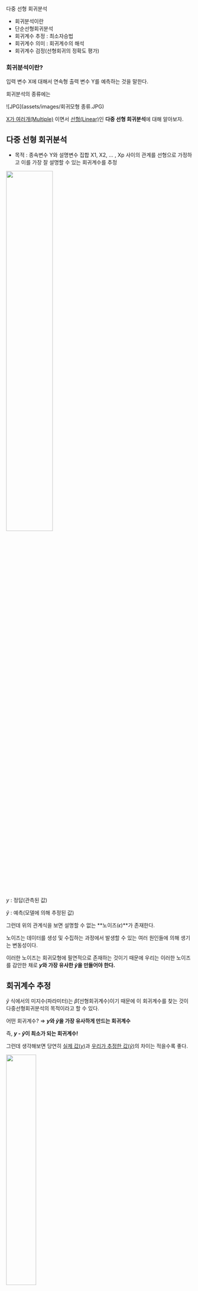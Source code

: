 다중 선형 회귀분석
- 회귀분석이란
- 단순선형회귀분석
- 회귀계수 추정 : 최소자승법
- 회귀계수 의미 : 회귀계수의 해석
- 회귀계수 검정(선형회귀의 정확도 평가)

### 회귀분석이란?

입력 변수 X에 대해서 연속형 출력 변수 Y를 예측하는 것을 말한다.

회귀분석의 종류에는 

![JPG](assets/images/회귀모형 종류.JPG)

<u>X가 여러개(Multiple)</u> 이면서 <u>선형(Linear)</u>인 **다중 선형 회귀분석**에 대해 알아보자.

## 다중 선형 회귀분석

- 목적 : 종속변수 Y와 설명변수 집합 X1, X2, ... , Xp 사이의 관계를 선형으로 가정하고 이를 가장 잘 설명할 수 있는 회귀계수를 추정

<img src = "./image/다중선형회귀/회귀모형 식.JPG" width="50%">

$y$ : 정답(관측된 값)

$\hat{y}$ : 예측(모델에 의해 추정된 값)

그런데 위의 관계식을 보면 설명할 수 없는 **노이즈($\epsilon$)**가 존재한다. 

노이즈는 데이터를 생성 및 수집하는 과정에서 발생할 수 있는 여러 원인들에 의해 생기는 변동성이다.

이러한 노이즈는 회귀모형에 필연적으로 존재하는 것이기 때문에 우리는 이러한 노이즈를 감안한 채로 **$y$와 가장 유사한 $\hat{y}$을 만들어야 한다.**

## 회귀계수 추정

$\hat{y}$ 식에서의 미지수(파라미터)는 $\hat{\beta}$(선형회귀계수)이기 때문에 이 회귀계수를 찾는 것이 다중선형회귀분석의 목적이라고 할 수 있다.

어떤 회귀계수? $\Rightarrow$
**$y$와 $\hat{y}$을 가장 유사하게 만드는 회귀계수**

즉, **$y$ - $\hat{y}$이 최소가 되는 회귀계수!**


그런데 생각해보면 당연히 <u>실제 값($y$)</u>과 <u>우리가 추정한 값($\hat{y}$)</u>의 차이는 적을수록 좋다.

<img src = "./image/다중선형회귀/잔차.JPG" width="40%">
<center> [잔차] </center>

이 차이를 **잔차(residual)**라고 한다.

$e_i = y -\hat{y}$

그런데 이러한 잔차는 부호를 가지기 때문에 잔차의 합으로 하면 상쇄되는 값들이 생겨 차이를 볼 수 없다.

$\Rightarrow$ **<u>잔차의 제곱합</u>을 최소화하는 방향으로 회귀계수를 추정** : **<u>최소자승법</u>(Ordinary least square : OLS)**

- 잔차의 제곱합 : SSE(;Error Sum of Squares)
    - $SSE = \sum_{i=1}^{n}e_i^2 = e_1^2 + e_2^2 + \cdots + e_n^2$

- 최소자승법
    - $min \sum_{i=1}^{n} (y_i - \hat{y_i})^2$

Q. 잔차의 부호를 제거하는 방법으로 제곱합을 사용하는 이유는?

A. 잔차의 제곱합은 미분이 가능한 형태로 유일한 해를 찾을 수 있기 때문이다.(절대값의 합은 미분이 불가능한 형태)


#### 회귀계수를 추정해보자.
<img src = "./image/다중선형회귀/회귀계수 추정(행렬).JPG" width="70%">

**회귀계수 $\beta$는 학습데이터에 대해 유일하고 명시적인 해(solution)가 존재한다!**

$\beta = (X'X)^{-1}X'y$

문제점 : $X$들 간의 상관관계가 크면 역행렬이 구해지지 않을 수 있다 $\rightarrow$ $\beta$의 의미 x

## 회귀계수 검정

잔차를 최소화하는 방향으로 구한 회귀계수가 과연 회귀식에서 통계적으로 유의한지 

즉, y를 예측하는데 도움이 되는지 확인해야 한다.

그리고 이를 통해 해당 변수의 설명력을 믿어도 되는지 파악할 수 있다.

회귀계수 하나 하나의 검정을 통해 각 변수의 설명력을 살펴보는 것이다.

$\hat{\beta_p}$의 검정
- 귀무가설 : $\beta_p = 0$ (회귀계수는 0이다. 즉 변수의 설명력이 없다.) $\Rightarrow$ 기각하고 싶은 가설
- 대립가설 : $\beta_p = 0$ (회귀계수는 0이 아니다. 즉 변수의 설명력이 존재한다.) $\Rightarrow$ 채택하고 싶은 가설
- t검정을 통해서 검정
    - $t = \frac{\hat{B_p}}{\frac{S}{\sqrt{S_{xx}}}} = \frac{\hat{B_p}}{s.e(\hat{B_p})}$

<img src = "./image/다중선형회귀/회귀계수 검정.JPG" width="60%">

- Coefficient : 회귀계수
- Std.error : 회귀계수의 표준오차
- t_statistic : 회귀계수의 유의성을 판단하는 통계치 $\rightarrow$ 보통 3 이상이면 p-value가 거의 0에 수렴한다.
- p-value : 유의확률 $\rightarrow$ 유의수준(보통 0.05)을 설정하여 유의수준보다 작을 경우 귀무가설 기각

표를 보고 회귀계수를 해석해보면

- TV 광고 예산(x)이 1 증가하면 매출(y)은 0.046단위 만큼 증가한다. 
- radio 광고 예산(x)이 1 증가하면 매출(y)은 0.189단위 만큼 증가한다. 
- 두 경우 모두 유의성은 매우 높다.(귀무가설 기각)(y를 예측하는데 도움이 된다.)
- 반면 newspaper는 p-value가 너무 높아서 귀무가설을 채택하게 된다. 즉 y를 예측하는데 도움이 되지 않는 변수이다.

## 회귀모형의 정확도 평가
- 추정된 모형이 얼마나 정확한지 평가

**종속변수의 전체 변동성(분산) = 회귀식이 설명할 수 있는 변동성 + 회귀식이 설명할 수 없는 변동성**
<img src = "./image/다중선형회귀/SST=SSR+SSE.JPG" width="60%">   
- SST : 종속변수 전체 변동성 - 정해져 있다.
- SSR : 회귀식이 설명할 수 있는 변동성
- SSE : 회귀식이 설명할 수 없는 변동성


$R^2$, 결정계수 = 전체 변동성 중 회귀식이 설명할 수 있는 변동성의 비율
<img src = "./image/다중선형회귀/r2식.JPG" width="40%">   
    
- $R^2 = 0$ $\rightarrow$ 추정된 회귀직선이 X와 Y의 관계를 전혀 설명하지 못함
- $R^2 = 1$ $\rightarrow$ 추정된 회귀직선으로 Y의 총변동이 완전히 설명됨
- $R^2$이 1에 가까울 수록 선형회귀 모형의 설명력이 높다는 것을 뜻한다.

## 모델 검정

앞서 각 회귀계수의 유의성을 검정했다면 이번에는 전체 모델의 유의성을 검정해보자.

다중 선형 회귀분석은 여러 개의 설명변수로 회귀식이 이루어져 있기 때문에 모델 검정을 통해 모든 회귀계수에 대한 검정을 할 수 있다.

- 귀무가설 : $\beta_1 = \beta_2 ... \beta_p = 0$ (모든 회귀계수는 0이다. 즉 변수의 설명력이 하나도 존재하지 않는다.)
- 대립가설 : 하나의 회귀계수라도 0이 아니다. (즉 설명력이 있는 변수가 존재한다.)
- F검정을 통해서 검정
    - $F = \frac{V_1/k_1}{V_2/k_2} \sim F(k_1,k_2)$
    - 두 확률변수 V1, V2가 서로 독립인 카이제곱 분포를 따른다고 할 때 확률변수 F는 F분포를 따른다. F검정과 분산분석 등에서 주로 사용됨.
    
<img src = "./image/다중선형회귀/모델검정1.JPG" width="60%">

**위 대립가설은 기각하기 너무 쉬운 가설이다. 변수가 추가되면 추가될 수록 기각하기 쉬워진다.**
- F-Statistics = $\frac{MSR}{MSE}$
    - 변수가 추가되면 MSR이 커지고, MSE는 작아진다. 
    - $\Rightarrow$ F통계량 커짐(제곱합의 형태니까) 
    - $\Rightarrow$ p-value 작아진다.
    
<img src = "./image/다중선형회귀/모델검정2.JPG" width="70%">

$\Rightarrow$ 변수의 수가 많을 때 $R^2$ 와 F검정의 결과가 큰 의미를 가지지 않을 수 있다.(무조건 신뢰 x)

## 성능평가

그런데 이러한 과정을 거쳐서 **학습데이터에 대해서 100% 정확한 모델을 만들면 좋은 것일까?**

No! 모델이 학습데이터에 존재하는 노이즈까지 외우게 되어 새로운 데이터에 적용할 경우 예측 성능이 저하되는 과적합(Overfiting) 현상이 발생할 수 있다.

과적합(Overfiting) : 학습데이터에 대한 성능은 좋지만, 이 모델을 통해 실제로 확인하고 싶은 새로운 데이터에 대해서는 성능이 좋지 않은 경우

**$\Rightarrow$ 데이터 분할을 통해 성능평가 수행**

#### 1. 데이터 분할

<img src = "./image/다중선형회귀/데이터분할.JPG" width="40%">

- training : 학습 데이터 $\rightarrow$ 실제로 모델을 만들 때 사용하는 데이터
- validation : 검증 데이터 $\rightarrow$ 학습 데이터를 통해 만든 모델을 검증(ex.과적합)
- test : 테스트 데이터 $\rightarrow$ 실제로 모델을 적용 한다는 가정이어야 한다.

시간정보를 고려할 필요가 없는 경우
- 무작위 추출(Random Sampling) 방식으로 학습:검증:테스트 데이터셋으로 분할
- 비율의 정답은 없으나 검증 및 테스트셋의 데이터가 충분히 확보될 수 있는 범위 내에서 6:2:2부터 8:1:1까지 분할 가능하다.
- 한 번 추출된 데이터셋으로 비교 대상인 모든 후보 모델(알고리즘)에 일괄 적용해야 한다.

시간정보를 고려해야 하는 경우
- 반드시 학습:검증:테스트는 시간 순서대로 배열이 되어 있어야 한다.
- 무작위 추출 방식을 사용할 경우 미래 정보를 활용하여 과거를 예측하는 오류를 범할 수 있다.

#### 2. 성능평가
1. $R^2$
    - 결정계수 = 전체 변동성 중 회귀식이 설명할 수 있는 변동성의 비율
    - 변수가 증가할수록 자연스레 증가(유의하지 않은 변수가 추가되어도 항상 증가)
    - 0 $\leq$ $R^2$ $\leq$ 1 : 클수록 좋음


2. $Adjusted R^2$
    - $R^2$의 단점을 보완해주는 지표
    - $R^2$에 변수의 수만큼 penalty를 준다.
    - 유의하지 않은 변수가 추가될 경우 증가하지 않는다.
<img src = "./image/다중선형회귀/adjusted R2.JPG" width="40%">

3. MAE (Mean Absolute Error)
    - 평균절대오차
    - 실제값과 예측값 사이의 절대적인 오차의 평균을 측정한 것이다.
    - 지표 자체가 직관적이며 예측변수와 단위가 같다.
    - 절대적인 차이가 중요한 분야에서 사용됨 (예. 추천시스템의 평점 예측)
    - 단점 : 상대적인 차이에 대한 정보를 제공하지 못한더,
<img src = "./image/다중선형회귀/mae.JPG" width="30%">

4. MAPE (Mean Absolute Percentage Error)
    - 실제값 대비 얼마나 예측 차이가 있는지를 비율(%)로 측정
    - 상대적인 오차율이 절대적인 오차 수치보다 중요한 분야에서 자주 사용된다. (예. 제조업에서의 품질지표 관리)
    - 0에 가까울수록 성능이 좋다고 해석한다.
<img src = "./image/다중선형회귀/mape.JPG" width="30%">

5. MSE, RMSE
    - 실제값과 예측값 사이의 오차의 제곱의 평균을 측정(MSE 단점 : 예측변수와 단위가 다르다.)
    - 부호의 영향을 제거하기 위해 절대값이 아닌 제곱(제곱합의 제곱근)을 취한 지표
    - 잔차를 제곱하기 때문에 이상치에 민감하다.
    - 작을수록 좋지만, 과도하게 줄이면 과적합의 오류를 범할 가능성이 있다. $\rightarrow$ 검증데이터의 MSE를 줄이는 방향으로!
<img src = "./image/다중선형회귀/mse, rmse.JPG" width="60%">

(참고용)

6. AIC (Akaike information criterion)
    - MSE에 변수 수만큼 penalty를 주는 지표
<img src = "./image/다중선형회귀/aic.JPG" width="30%">

7. BIC (Bayes information criterion)
    - AIC의 단점을 보완한 지표 (AIC:표본 n이 커질 때 부정확해짐)
    - 큰 차이는 없다.
<img src = "./image/다중선형회귀/bic.JPG" width="30%">
